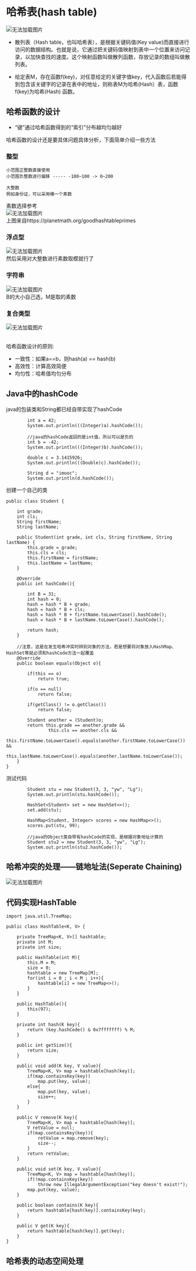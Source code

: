 # 哈希表(hash table)
![无法加载图片](https://github.com/Ywfy/Learning-Data-Structure/blob/master/hash%20table/Image/2.jpg)<br>

* 散列表（Hash table，也叫哈希表），是根据关键码值(Key value)而直接进行访问的数据结构。也就是说，它通过把关键码值映射到表中一个位置来访问记录，以加快查找的速度。这个映射函数叫做散列函数，存放记录的数组叫做散列表。

* 给定表M，存在函数f(key)，对任意给定的关键字值key，代入函数后若能得到包含该关键字的记录在表中的地址，则称表M为哈希(Hash）表，函数f(key)为哈希(Hash) 函数。<br>

## 哈希函数的设计
* “键”通过哈希函数得到的“索引”分布越均匀越好

哈希函数的设计还是要具体问题具体分析，下面简单介绍一些方法<br>
### 整型
```
小范围正整数直接使用
小范围负整数进行偏移 ----- -100~100 -> 0~200 

大整数
例如身份证，可以采用模一个素数
```
素数选择参考<br>
![无法加载图片](https://github.com/Ywfy/Learning-Data-Structure/blob/master/hash%20table/Image/4.png)<br>
上图来自https://planetmath.org/goodhashtableprimes<br>

### 浮点型
![无法加载图片](https://github.com/Ywfy/Learning-Data-Structure/blob/master/hash%20table/Image/5.png)<br>
然后采用对大整数进行素数取模就行了

### 字符串
![无法加载图片](https://github.com/Ywfy/Learning-Data-Structure/blob/master/hash%20table/Image/7.png)<br>
B的大小自己选，M是取的素数

### 复合类型
![无法加载图片](https://github.com/Ywfy/Learning-Data-Structure/blob/master/hash%20table/Image/9.png)<br><br>

哈希函数设计的原则:
* 一致性：如果a==b，则hash(a) == hash(b)
* 高效性：计算高效简便
* 均匀性：哈希值均匀分布

## Java中的hashCode
java的包装类和String都已经自带实现了hashCode
```
        int a = 42;
        System.out.println(((Integer)a).hashCode());

        //java的hashCode返回的是int值，所以可以是负的
        int b = -42;
        System.out.println(((Integer)b).hashCode());

        double c = 3.1415926;
        System.out.println(((Double)c).hashCode());

        String d = "imooc";
        System.out.println(d.hashCode());
```

创建一个自己的类
```
public class Student {

    int grade;
    int cls;
    String firstName;
    String lastName;

    public Student(int grade, int cls, String firstName, String lastName) {
        this.grade = grade;
        this.cls = cls;
        this.firstName = firstName;
        this.lastName = lastName;
    }

    @Override
    public int hashCode(){

        int B = 31;
        int hash = 0;
        hash = hash * B + grade;
        hash = hash * B + cls;
        hash = hash * B + firstName.toLowerCase().hashCode();
        hash = hash * B + lastName.toLowerCase().hashCode();

        return hash;
    }

    //注意，这是在发生哈希冲突时辨别对象的方法，若是想要将对象放入HashMap、HashSet等就必须和hashCode方法一起覆盖
    @Override
    public boolean equals(Object o){

        if(this == o)
            return true;

        if(o == null)
            return false;

        if(getClass() != o.getClass())
            return false;

        Student another = (Student)o;
        return this.grade == another.grade &&
                this.cls == another.cls &&
                this.firstName.toLowerCase().equals(another.firstName.toLowerCase()) &&
                this.lastName.toLowerCase().equals(another.lastName.toLowerCase());
    }
}
```

测试代码
```
        Student stu = new Student(3, 3, "yw", "Lg");
        System.out.println(stu.hashCode());

        HashSet<Student> set = new HashSet<>();
        set.add(stu);

        HashMap<Student, Integer> scores = new HashMap<>();
        scores.put(stu, 99);

        //java的Object类自带有hashCode的实现，是根据对象地址计算的
        Student stu2 = new Student(3, 3, "yw", "Lg");
        System.out.println(stu2.hashCode());
```

## 哈希冲突的处理——链地址法(Seperate Chaining)
![无法加载图片](https://github.com/Ywfy/Learning-Data-Structure/blob/master/hash%20table/Image/10.png)<br>

## 代码实现HashTable
```
import java.util.TreeMap;

public class HashTable<K, V> {

    private TreeMap<K, V>[] hashtable;
    private int M;
    private int size;

    public HashTable(int M){
        this.M = M;
        size = 0;
        hashtable = new TreeMap[M];
        for(int i = 0 ; i < M ; i++){
            hashtable[i] = new TreeMap<>();
        }
    }

    public HashTable(){
        this(97);
    }

    private int hash(K key){
        return (key.hashCode() & 0x7fffffff) % M;
    }

    public int getSize(){
        return size;
    }

    public void add(K key, V value){
        TreeMap<K, V> map = hashtable[hash(key)];
        if(map.containsKey(key))
            map.put(key, value);
        else{
            map.put(key, value);
            size++;
        }
    }

    public V remove(K key){
        TreeMap<K, V> map = hashtable[hash(key)];
        V retValue = null;
        if(map.containsKey(key)){
            retValue = map.remove(key);
            size--;
        }
        return retValue;
    }

    public void set(K key, V value){
        TreeMap<K, V> map = hashtable[hash(key)];
        if(!map.containsKey(key))
            throw new IllegalArgumentException("key doesn't exist!");
        map.put(key, value);
    }

    public boolean contains(K key){
        return hashtable[hash(key)].containsKey(key);
    }

    public V get(K key){
        return hashtable[hash(key)].get(key);
    }
}
```

## 哈希表的动态空间处理
